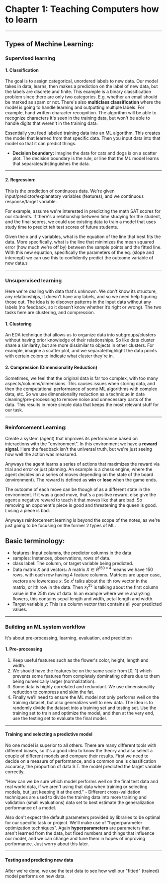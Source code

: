 # Chapter 1: Teaching Computers how to learn

---
## Types of Machine Learning:

### Supervised learning

#### 1. Classification
The goal is to assign categorical, unordered labels to new data. Our model takes in data, learns, then makes a prediction on the label of new data, but the labels are discrete and finite. This example is a binary classification problem since there are only two categories. E.g. whether an email should be marked as spam or not. There's also **multiclass classification** where the model is going to handle learning and outputting multiple labels. For example, hand written character recognition. The algorithm will be able to recognize characters it's seen in the training data, but won't be able to handle digits that weren't in the training data. 

Essentially you feed labeled training data into an ML algorithm. This creates the model that learned from that specific data. Then you input data into that model so that it can predict things. 

- **Decision boundary:** Imagine the data for cats and dogs is on a scatter plot. The decision boundary is the rule, or line that the ML model learns that separates/distinguishes the data.

---
#### 2. Regression:
This is the prediction of continuous data. We're given input/predictor/explanatory variables (features), and we continuous response/target variable. 

For example, assume we're interested in predicting the math SAT scores for our students. If there's a relationship between time studying for the student, and the final scores, we could use existing data to train a model that uses study time to predict teh test scores of future students.

Given the x and y variables, what is the equation of the line that best fits the data. More specifically, what is the line that minimizes the mean squared error (how much we're off by) between the sample points and the fitted line. With this new equation, specifically the parameters of the eq. (slope and intercept) we can use this to confidently predict the outcome variable of new data.s


---
### Unsupervised learning
Here we're dealing with data that's unknown. We don't know its structure, any relationships, it doesn't have any labels, and so we need help figuring those out. The idea is to discover patterns in the input data without any labels (no feedback, so it doesn’t know whether it’s right or wrong). The two tasks here are clustering, and compression.

#### 1. Clustering
An EDA technique that allows us to organize data into subgroups/clusters without having prior knowledge of their relationships. So like data cluster share a similarity, but are more dissimilar to objects in other clusters. For example, imagine a scatter plot, and we separate/highlight the data points with certain colors to indicate what cluster they're in.


#### 2. Compression (Dimensionality Reduction)
Sometimes, we feel that the original data is far too complex, with too many aspects/columns/dimensions. This causes issues when storing data, and then the computational performance of some ML algorithms with complex data, etc. So we use dimensionality reduction as a technique in data cleaning/pre-processing to remove noise and unnecessary parts of the data. This results in more simple data that keeps the most relevant stuff for our task.


---
### Reinforcement Learning: 


Create a system (agent) that improves its performance based on interactions with the "environment". In this environment we have a **reward signal**. Here the feedback isn't the universal truth, but we're just seeing how well the action was measured. 

Anyways the agent learns a series of actions that maximizes the reward via trial and error or just planning. An example is a chess engine, where the agent decides on a series of moves depending on the state of the board (environment). The reward is defined as **win** or **lose** when the game ends.

The outcome of each move can be though of as a different state in the environment. If it was a good move, that's a positive reward, else give the agent a negative reward to teach it that moves like that are bad. So removing an opponent's piece is good and threatening the queen is good. Losing a piece is bad.

Anyways reinforcement learning is beyond the scope of the notes, as we're just going to be focusing on the former 2 types of ML.


## Basic terminology:
- features: Input columns, the predictor columns in the data.
- samples: Instances, observations, rows of data.
- class label: The column, or target variable being predicted.
- Data matrix $X$ and vectors: A matrix $X \in R^{150 \times 4}$ means we have 150 rows, with each row having 4 feature columns. Matrices are upper case, vectors are lowercase $x$. So $x^{i}$ talks about the ith row vector in the matrix, or ith row in the data. Then $x^{25}_{1}$ is talking about the first column value in the 25th row of data. In an example where we're analyzing flowers, this contains sepal length and width, petal length and width.
- Target variable $y$: This is a column vector that contains all your predicted values. 

---
### Building an ML system workflow

It's about pre-processing, learning, evaluation, and prediction

#### 1. Pre-processing 
1. Keep useful features such as the flower's color, height, length and width. 
2. We should have the features be on the same scale from [0, 1] which prevents some features 
from completely dominating others due to them being numerically larger (normalization). 
3. Some data is highly correlated and redundant. We use dimensionality reduction to compress and skim the fat.
4. Finally we'll need to ensure the ML model not only performs well on the training dataset, but also generalizes well to new data. The idea is to randomly divide the dataset into a training set and testing set. Use the training set to train and optimize the model, and then at the very end, use the testing set to evaluate the final model.

---
#### Training and selecting a predictive model
No one model is superior to all others. There are many different tools with different biases, so it's a good idea to know the theory and also select a couple of different models and compare their results. First we need to decide on a measure of performance, and a common one is classification accuracy, the proportion of data S.T. the model predicted the target variable correctly.

"How can we be sure which model performs well on the final test data and real world data, if we aren't using that data when training or selecting models, but just keeping it at the end." - Different cross-validation techniques are used to divide the training data into more training and validation (small evaluations) data set to best estimate the generalization performance of a model.

Also don't expect the default parameters provided by libraries to be optimal for our specific task or project. We'll make use of "hyperparameter optimization techniques". Again **hyperparameters** are parameters that aren't learned from the data, but fixed numbers and things that influence our model, and we can change and tune them in hopes of improving performance. Just worry about this later. 

---
#### Testing and predicting new data
After we're done, we use the test data to see how well our "fitted" (trained) model performs on new data. 